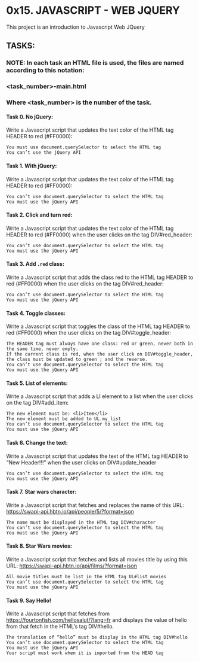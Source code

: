 # 0x15. JAVASCRIPT - WEB JQUERY

This project is an introduction to Javascript Web JQuery

## TASKS:

### NOTE: In each task an HTML file is used, the files are named according to this notation:
### <task_number>-main.html
### Where <task_number> is the number of the task.

#### Task 0. No jQuery:
Write a Javascript script that updates the text color of the HTML tag HEADER to red (#FF0000):

    You must use document.querySelector to select the HTML tag
    You can’t use the jQuery API

#### Task 1. With jQuery:
Write a Javascript script that updates the text color of the HTML tag HEADER to red (#FF0000):

    You can’t use document.querySelector to select the HTML tag
    You must use the jQuery API

#### Task 2. Click and turn red:
Write a Javascript script that updates the text color of the HTML tag HEADER to red (#FF0000) when the user clicks on the tag DIV#red_header:

    You can’t use document.querySelector to select the HTML tag
    You must use the jQuery API

#### Task 3. Add `.red` class:
Write a Javascript script that adds the class red to the HTML tag HEADER to red (#FF0000) when the user clicks on the tag DIV#red_header:

    You can’t use document.querySelector to select the HTML tag
    You must use the jQuery API

#### Task 4. Toggle classes:
Write a Javascript script that toggles the class of the HTML tag HEADER to red (#FF0000) when the user clicks on the tag DIV#toggle_header:

    The HEADER tag must always have one class: red or green, never both in the same time, never empty.
    If the current class is red, when the user click on DIV#toggle_header, the class must be updated to green ; and the reverse.
    You can’t use document.querySelector to select the HTML tag
    You must use the jQuery API

#### Task 5. List of elements:
Write a Javascript script that adds a LI element to a list when the user clicks on the tag DIV#add_item:

    The new element must be: <li>Item</li>
    The new element must be added to UL.my_list
    You can’t use document.querySelector to select the HTML tag
    You must use the jQuery API

#### Task 6. Change the text:
Write a Javascript script that updates the text of the HTML tag HEADER to “New Header!!!” when the user clicks on DIV#update_header

    You can’t use document.querySelector to select the HTML tag
    You must use the jQuery API

#### Task 7. Star wars character:
Write a Javascript script that fetches and replaces the name of this URL: https://swapi-api.hbtn.io/api/people/5/?format=json

    The name must be displayed in the HTML tag DIV#character
    You can’t use document.querySelector to select the HTML tag
    You must use the jQuery API

#### Task 8. Star Wars movies:
Write a Javascript script that fetches and lists all movies title by using this URL: https://swapi-api.hbtn.io/api/films/?format=json

    All movie titles must be list in the HTML tag UL#list_movies
    You can’t use document.querySelector to select the HTML tag
    You must use the jQuery API

#### Task 9. Say Hello!
Write a Javascript script that fetches from https://fourtonfish.com/hellosalut/?lang=fr and displays the value of hello from that fetch in the HTML’s tag DIV#hello.

    The translation of “hello” must be display in the HTML tag DIV#hello
    You can’t use document.querySelector to select the HTML tag
    You must use the jQuery API
    Your script must work when it is imported from the HEAD tag
